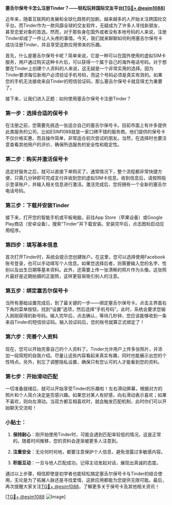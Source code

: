**塞舌尔保号卡怎么注册Tinder？——轻松玩转国际交友平台[[TG💪+ @esim1088](https://t.me/s/esim1088)]**

近年来，随着互联网的发展和全球化趋势的加剧，越来越多的人开始关注跨国社交平台。而Tinder作为一款风靡全球的交友软件，无疑成为了许多人寻找新朋友、甚至恋爱对象的首选。然而，对于那些身在国外或者没有本地号码的人来说，注册Tinder却成了一件让人头疼的事情。今天，我们就来聊聊如何利用塞舌尔保号卡成功注册Tinder，并且享受这款应用带来的乐趣。

首先，什么是塞舌尔保号卡呢？简单来说，它是一种可以在国外使用的虚拟SIM卡服务，用户通过购买这种卡片后，可以获得一个属于自己的海外电话号码。对于想要在Tinder上创建个人资料的人来说，这无疑是一个非常实用的选择。因为Tinder要求每位新用户必须验证手机号码，而这个号码必须是真实有效的。如果您的手机无法接收来自Tinder的短信验证码，那么塞舌尔保号卡就显得尤为重要了。

接下来，让我们进入正题：如何使用塞舌尔保号卡注册Tinder？

### 第一步：选择合适的保号卡

在注册之前，您需要先挑选一张适合自己的塞舌尔保号卡。目前市面上有许多提供此类服务的公司，比如ESIM1088就是一家口碑不错的服务商。他们提供的保号卡不仅价格实惠，而且操作简单，非常适合初次尝试的朋友。当然，在选择时也要注意查看其他用户的评价，确保所选服务的安全性和稳定性。

### 第二步：购买并激活保号卡

选定好服务之后，就可以直接下单购买了。通常情况下，整个流程都非常快捷方便，只需几分钟即可完成支付并收到您的虚拟SIM卡信息。收到信息后，请按照指示登录账户，并输入相关信息进行激活。激活完成后，您将拥有一个全新的塞舌尔电话号码。

### 第三步：下载并安装Tinder

接下来，打开您的智能手机或平板电脑，前往App Store（苹果设备）或Google Play商店（安卓设备），搜索“Tinder”并下载安装。安装完毕后，点击图标启动应用程序。

### 第四步：填写基本信息

首次打开Tinder时，系统会提示您创建账户。在这里，您可以选择使用Facebook账号登录，也可以手动填写个人信息。如果您选择后者，则需要输入您的名字、性别以及出生日期等基本资料。此外，还需要上传一张清晰的照片作为头像。这张照片最好是近期拍摄的正面照，这样更容易吸引别人的注意。

### 第五步：绑定塞舌尔保号卡

当所有基础设置完成后，到了最关键的一步——绑定塞舌尔保号卡。点击主界面右下角的菜单按钮，找到“设置”选项，然后选择“手机号码”。此时，系统会要求您输入刚刚获得的新号码。输入完毕后，点击确认，等待几秒钟，您应该能够收到一条来自Tinder的短信验证码。输入验证码后，您的账号就算正式绑定了！

### 第六步：完善个人资料

现在，您可以开始完善自己的个人资料了。Tinder允许用户上传多张照片，并添加一段简短的自我介绍。尽量让这些内容看起来真实有趣，同时也能展示出您的个性特点。另外，别忘了调整隐私设置，确保只有您认可的人才能看到您的资料。

### 第七步：开始滑动匹配

一切准备就绪后，就可以开始享受Tinder的乐趣啦！左右滑动屏幕，根据对方的照片和个人简介决定是否感兴趣。如果您对某人有好感，向右滑动表示喜欢；如果不喜欢，则向左滑动。当双方都互相喜欢时，就会触发匹配机制，此时你们可以开始聊天交流啦！

### 小贴士：

1. **保持耐心**：刚开始使用Tinder时，可能会遇到匹配率较低的情况，这是正常的。随着时间推移，您的资料会逐渐被更多人注意到。
   
2. **注重安全**：无论何时何地，都要注意保护个人信息，避免泄露过多敏感内容。

3. **积极互动**：一旦与他人匹配成功，记得主动发起对话，展现出真诚的态度。

通过以上步骤，相信即使是初学者也能轻松搞定塞舌尔保号卡与Tinder的结合使用。无论是为了拓展人脉还是寻找爱情，这款应用都能为您提供无限可能。最后，再次提醒大家关注[TG💪+ @esim1088](https://t.me/s/esim1088)，了解更多关于保号卡及其他相关资讯！

[[TG💪+ @esim1088](https://t.me/s/esim1088) ![Image](https://i.postimg.cc/4NQfJmqS/Snipaste-2025-05-13-00-14-12.png)]